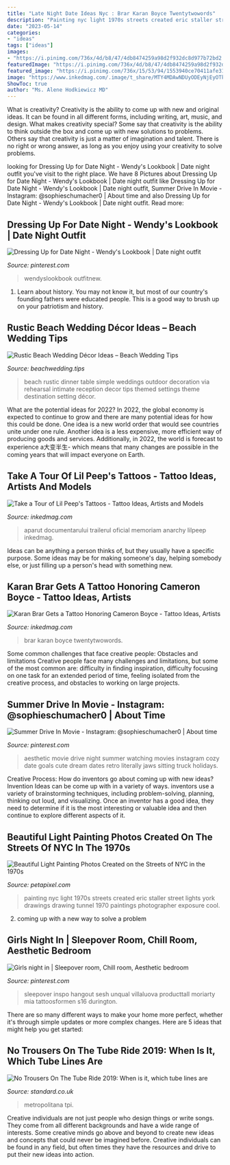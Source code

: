 ```yaml
---
title: "Late Night Date Ideas Nyc : Brar Karan Boyce Twentytwowords"
description: "Painting nyc light 1970s streets created eric staller street lights york drawings drawing tunnel 1970 paintings photographer exposure cool"
date: "2023-05-14"
categories:
- "ideas"
tags: ["ideas"]
images:
- "https://i.pinimg.com/736x/4d/b8/47/4db8474259a98d2f932dc8d977b72bd2.jpg"
featuredImage: "https://i.pinimg.com/736x/4d/b8/47/4db8474259a98d2f932dc8d977b72bd2.jpg"
featured_image: "https://i.pinimg.com/736x/15/53/94/1553940ce70411afe3183da076a43724.jpg"
image: "https://www.inkedmag.com/.image/t_share/MTY4MDAwNDUyODEyNjEyOTky/peep-tour-fb.jpg"
ShowToc: true
author: "Ms. Alene Hodkiewicz MD"
---
```



What is creativity?
Creativity is the ability to come up with new and original ideas. It can be found in all different forms, including writing, art, music, and design. What makes creativity special? Some say that creativity is the ability to think outside the box and come up with new solutions to problems. Others say that creativity is just a matter of imagination and talent. There is no right or wrong answer, as long as you enjoy using your creativity to solve problems.

	

		
looking for Dressing Up for Date Night - Wendy&#039;s Lookbook | Date night outfit you've visit to the right place. We have 8 Pictures about Dressing Up for Date Night - Wendy&#039;s Lookbook | Date night outfit like Dressing Up for Date Night - Wendy&#039;s Lookbook | Date night outfit, Summer Drive In Movie - Instagram: @sophieschumacher0 | About time and also Dressing Up for Date Night - Wendy&#039;s Lookbook | Date night outfit. Read more:
		
    
## Dressing Up For Date Night - Wendy&#039;s Lookbook | Date Night Outfit

<img loading=lazy src="https://i.pinimg.com/736x/15/53/94/1553940ce70411afe3183da076a43724.jpg" onerror="this.onerror=null;this.src='https://tse2.mm.bing.net/th?id=OIP.PIy5bNqpKdt078i5gDUcJQAAAA&amp;pid=15.1';" alt="Dressing Up for Date Night - Wendy&#039;s Lookbook | Date night outfit">

_Source: pinterest.com_

>wendyslookbook outfitnew. 

	

1) Learn about history. You may not know it, but most of our country's founding fathers were educated people. This is a good way to brush up on your patriotism and history. 

    
## Rustic Beach Wedding Décor Ideas – Beach Wedding Tips

<img loading=lazy src="http://beachwedding.tips/wp-content/uploads/2014/09/Rustic-Beach-Wedding-Ideas-4.jpg" onerror="this.onerror=null;this.src='https://tse1.mm.bing.net/th?id=OIP.G7kaXeaOyvP9xJfkrDcMSgHaLH&amp;pid=15.1';" alt="Rustic Beach Wedding Décor Ideas – Beach Wedding Tips">

_Source: beachwedding.tips_

>beach rustic dinner table simple weddings outdoor decoration via rehearsal intimate reception decor tips themed settings theme destination setting décor. 

	

What are the potential ideas for 2022?
In 2022, the global economy is expected to continue to grow and there are many potential ideas for how this could be done. One idea is a new world order that would see countries unite under one rule. Another idea is a less expensive, more efficient way of producing goods and services. Additionally, in 2022, the world is forecast to experience a大变半生- which means that many changes are possible in the coming years that will impact everyone on Earth.

    
## Take A Tour Of Lil Peep&#039;s Tattoos - Tattoo Ideas, Artists And Models

<img loading=lazy src="https://www.inkedmag.com/.image/t_share/MTY4MDAwNDUyODEyNjEyOTky/peep-tour-fb.jpg" onerror="this.onerror=null;this.src='https://tse4.mm.bing.net/th?id=OIP.KHHFNB9Jsl5GII2D5PlkgQHaD4&amp;pid=15.1';" alt="Take a Tour of Lil Peep&#039;s Tattoos - Tattoo Ideas, Artists and Models">

_Source: inkedmag.com_

>aparut documentarului trailerul oficial memoriam anarchy lilpeep inkedmag. 

	

Ideas can be anything a person thinks of, but they usually have a specific purpose. Some ideas may be for making someone's day, helping somebody else, or just filling up a person's head with something new.

    
## Karan Brar Gets A Tattoo Honoring Cameron Boyce - Tattoo Ideas, Artists

<img loading=lazy src="https://www.inkedmag.com/.image/t_share/MTY5NzYzNDg5MTA2MTA5Njk4/brar_hero.png" onerror="this.onerror=null;this.src='https://tse4.mm.bing.net/th?id=OIP.YBMsBrDIqQkk-ZUQ7ZSaZgHaD4&amp;pid=15.1';" alt="Karan Brar Gets a Tattoo Honoring Cameron Boyce - Tattoo Ideas, Artists">

_Source: inkedmag.com_

>brar karan boyce twentytwowords. 

	

Some common challenges that face creative people: Obstacles and limitations
Creative people face many challenges and limitations, but some of the most common are: difficulty in finding inspiration, difficulty focusing on one task for an extended period of time, feeling isolated from the creative process, and obstacles to working on large projects.

    
## Summer Drive In Movie - Instagram: @sophieschumacher0 | About Time

<img loading=lazy src="https://i.pinimg.com/736x/4d/b8/47/4db8474259a98d2f932dc8d977b72bd2.jpg" onerror="this.onerror=null;this.src='https://tse2.mm.bing.net/th?id=OIP.wbnmbYstcD8JxSJZZMJIbgHaKX&amp;pid=15.1';" alt="Summer Drive In Movie - Instagram: @sophieschumacher0 | About time">

_Source: pinterest.com_

>aesthetic movie drive night summer watching movies instagram cozy date goals cute dream dates retro literally jaws sitting truck holidays. 

	

Creative Process: How do inventors go about coming up with new ideas?
Invention Ideas can be come up with in a variety of ways. inventors use a variety of brainstorming techniques, including problem-solving, planning, thinking out loud, and visualizing. Once an inventor has a good idea, they need to determine if it is the most interesting or valuable idea and then continue to explore different aspects of it.

    
## Beautiful Light Painting Photos Created On The Streets Of NYC In The 1970s

<img loading=lazy src="http://petapixel.com/assets/uploads/2012/09/staller1.jpg" onerror="this.onerror=null;this.src='https://tse1.mm.bing.net/th?id=OIP.bbUw1nmDFi7XBV4gwxE7WwHaE4&amp;pid=15.1';" alt="Beautiful Light Painting Photos Created on the Streets of NYC in the 1970s">

_Source: petapixel.com_

>painting nyc light 1970s streets created eric staller street lights york drawings drawing tunnel 1970 paintings photographer exposure cool. 

	

2. coming up with a new way to solve a problem 

    
## Girls Night In | Sleepover Room, Chill Room, Aesthetic Bedroom

<img loading=lazy src="https://i.pinimg.com/736x/ca/a5/e3/caa5e30c967758d8f73127bbe8f8541c.jpg" onerror="this.onerror=null;this.src='https://tse2.mm.bing.net/th?id=OIP.A6Ya59iWJVo0P8yWclzDRAHaJ3&amp;pid=15.1';" alt="Girls night in | Sleepover room, Chill room, Aesthetic bedroom">

_Source: pinterest.com_

>sleepover inspo hangout sesh unqual villaluova producttall moriarty mia tattoosformen s16 durington. 

	

There are so many different ways to make your home more perfect, whether it's through simple updates or more complex changes. Here are 5 ideas that might help you get started: 

    
## No Trousers On The Tube Ride 2019: When Is It, Which Tube Lines Are

<img loading=lazy src="https://static.standard.co.uk/s3fs-public/thumbnails/image/2019/01/09/11/gettyimages-902263998.jpg" onerror="this.onerror=null;this.src='https://tse2.mm.bing.net/th?id=OIP.SA9rDkQPHuvtNHB3pvRrPAHaE8&amp;pid=15.1';" alt="No Trousers On The Tube Ride 2019: When is it, which tube lines are">

_Source: standard.co.uk_

>metropolitana tpi. 

	

Creative individuals are not just people who design things or write songs. They come from all different backgrounds and have a wide range of interests. Some creative minds go above and beyond to create new ideas and concepts that could never be imagined before. Creative individuals can be found in any field, but often times they have the resources and drive to put their new ideas into action.

